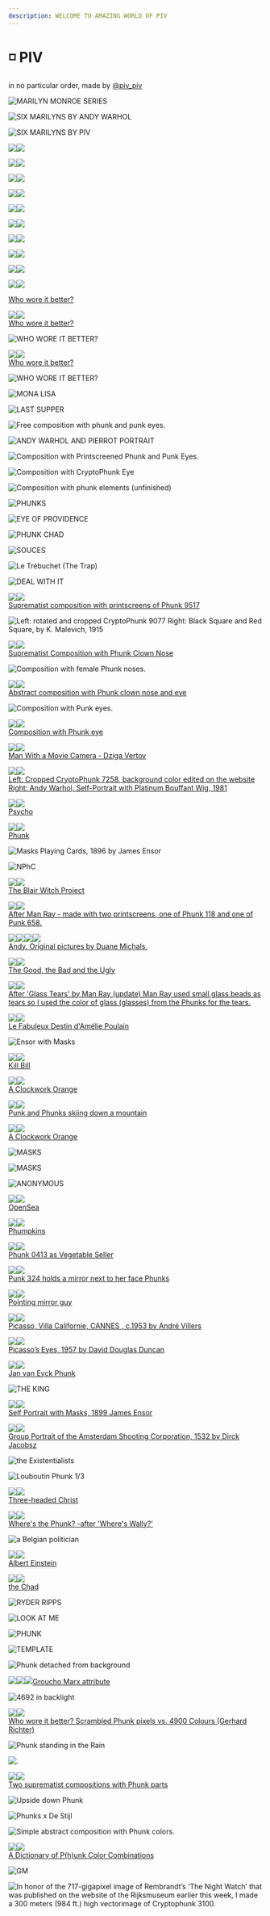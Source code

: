 ```yaml
---
description: WELCOME TO AMAZING WORLD OF PIV
---
```


# ◽ PIV

in no particular order, made by [@piv\_piv](https://twitter.com/piv\_piv)

![MARILYN MONROE SERIES ](<../../.gitbook/assets/FI1eQT9XsAUwCn2 (1).jpeg>)

![SIX MARILYNS BY ANDY WARHOL](../../.gitbook/assets/FH3ZNK-X0AEcVNN.jpeg)

![SIX MARILYNS BY PIV ](../../.gitbook/assets/FH3ZBioXsAMGYRj.jpeg)

![](../../.gitbook/assets/FIv\_VkCXoAIEZNJ.jpeg)![](../../.gitbook/assets/FIv\_YQMWUAE2DNF.jpeg)

![](<../../.gitbook/assets/image (20) (1) (1) (1) (1).png>)![](<../../.gitbook/assets/image (19) (1) (1) (1).png>)

![](<../../.gitbook/assets/image (10) (1) (1) (1).png>)![](<../../.gitbook/assets/image (5) (1) (1).png>)

![](<../../.gitbook/assets/image (13) (1) (1) (1).png>)![](<../../.gitbook/assets/image (9) (1) (1) (1).png>)

![](<../../.gitbook/assets/image (2) (1) (1) (1).png>)![](<../../.gitbook/assets/image (15) (1) (1) (1).png>)

![](<../../.gitbook/assets/image (8) (1) (1) (1).png>)![](<../../.gitbook/assets/image (4) (1) (1).png>)

![](<../../.gitbook/assets/image (14) (1) (1).png>)![](<../../.gitbook/assets/image (16) (1) (1).png>)

![](<../../.gitbook/assets/image (3) (1) (1).png>)![](<../../.gitbook/assets/image (6) (1).png>)

![](<../../.gitbook/assets/image (12) (1) (1) (1).png>)![](<../../.gitbook/assets/image (18) (1) (1) (1) (1).png>)

![](<../../.gitbook/assets/image (7) (1) (1) (1).png>)![](<../../.gitbook/assets/image (1) (1).png>)

[Who wore it better?](https://twitter.com/piv\_piv/status/1480557710626197508?s=20\&t=\_lc0IEIuVeEzKlmIQy7CRw)

![](<../../.gitbook/assets/image (44).png>)![](<../../.gitbook/assets/image (23).png>)\
[Who wore it better?](https://twitter.com/piv\_piv/status/1517251273887731724?s=20\&t=\_lc0IEIuVeEzKlmIQy7CRw)

![WHO WORE IT BETTER?](../../.gitbook/assets/FIRNma1XsA0ym6L.jpeg)

![](<../../.gitbook/assets/image (5) (1).png>)![](<../../.gitbook/assets/image (22) (1).png>)\
[Who wore it better?](https://twitter.com/piv\_piv/status/1482360554614403078?s=20\&t=\_lc0IEIuVeEzKlmIQy7CRw)

![WHO WORE IT BETTER?](../../.gitbook/assets/FIV-4oJXMA42\_j1.jpeg)

![MONA LISA](<../../.gitbook/assets/image (27).png>)

![LAST SUPPER](../../.gitbook/assets/FMtSQaCXIAU23oP.jpeg)

![Free composition with phunk and punk eyes.](<../../.gitbook/assets/image (19) (1) (1).png>)

![
ANDY WARHOL AND PIERROT PORTRAIT](<../../.gitbook/assets/image (21) (1) (1) (1).png>)

![Composition with Printscreened Phunk and Punk Eyes.](<../../.gitbook/assets/image (20) (1) (1) (1).png>)

![Composition with CryptoPhunk Eye](<../../.gitbook/assets/image (11) (1) (1).png>)

![Composition with phunk elements (unfinished)](<../../.gitbook/assets/image (42).png>)

![PHUNKS](<../../.gitbook/assets/image (9) (1).png>)

![EYE OF PROVIDENCE](<../../.gitbook/assets/image (24) (1) (1).png>)

![PHUNK CHAD](<../../.gitbook/assets/image (29) (1) (1).png>)

![SOUCES](<../../.gitbook/assets/image (28) (1) (1).png>)

![Le Trébuchet (The Trap)](<../../.gitbook/assets/image (30) (1).png>)

![DEAL WITH IT](<../../.gitbook/assets/image (33) (1).png>)

![](<../../.gitbook/assets/image (15) (1) (1).png>)![](<../../.gitbook/assets/image (18) (1) (1).png>)\
[Suprematist composition with printscreens of Phunk 9517](https://twitter.com/piv\_piv/status/1489936771353878532?s=20\&t=\_lc0IEIuVeEzKlmIQy7CRw)

![
Left: rotated and cropped CryptoPhunk 9077 Right: Black Square and Red Square, by K. Malevich, 1915](<../../.gitbook/assets/image (33).png>)

![](<../../.gitbook/assets/image (7) (1) (1).png>)![](<../../.gitbook/assets/image (12) (1) (1).png>)\
[Suprematist Composition with Phunk Clown Nose](https://twitter.com/piv\_piv/status/1489358965947478016?s=20\&t=\_lc0IEIuVeEzKlmIQy7CRw)

![Composition with female Phunk noses.](<../../.gitbook/assets/image (40).png>)

![](<../../.gitbook/assets/image (25) (1).png>)![](<../../.gitbook/assets/image (20) (1) (1).png>)\
[Abstract composition with Phunk clown nose and eye](https://twitter.com/piv\_piv/status/1488600582994771974?s=20\&t=\_lc0IEIuVeEzKlmIQy7CRw)

![Composition with Punk eyes.](<../../.gitbook/assets/image (49).png>)

![](<../../.gitbook/assets/image (8) (1) (1).png>)![](<../../.gitbook/assets/image (10) (1) (1).png>)\
[Composition with Phunk eye](https://twitter.com/piv\_piv/status/1488444186122674177?s=20\&t=\_lc0IEIuVeEzKlmIQy7CRw)

![](<../../.gitbook/assets/image (21) (1).png>)![](<../../.gitbook/assets/image (14) (1).png>)\
[Man With a Movie Camera - Dziga Vertov](https://twitter.com/piv\_piv/status/1490605834216386565?s=20\&t=\_lc0IEIuVeEzKlmIQy7CRw)

![](<../../.gitbook/assets/image (10).png>)![](<../../.gitbook/assets/image (21).png>)\
[Left: Cropped CryptoPhunk 7258, background color edited on the website Right: Andy Warhol, Self-Portrait with Platinum Bouffant Wig, 1981](https://twitter.com/piv\_piv/status/1518902876831162368?s=20\&t=\_lc0IEIuVeEzKlmIQy7CRw)

![](<../../.gitbook/assets/image (3) (1).png>)![](<../../.gitbook/assets/image (12) (1).png>)\
[Psycho](https://twitter.com/piv\_piv/status/1490658023714570245?s=20\&t=\_lc0IEIuVeEzKlmIQy7CRw)

![](<../../.gitbook/assets/image (11) (1).png>)![](<../../.gitbook/assets/image (20) (1).png>)\
[Phunk](https://twitter.com/piv\_piv/status/1491506474136354818?s=20\&t=\_lc0IEIuVeEzKlmIQy7CRw)

![Masks Playing Cards, 1896 by James Ensor](<../../.gitbook/assets/image (5).png>)

![NPhC](<../../.gitbook/assets/image (38).png>)

![](<../../.gitbook/assets/image (2) (1) (1).png>)![](<../../.gitbook/assets/image (22) (1) (1).png>)\
[The Blair Witch Project](https://twitter.com/piv\_piv/status/1490350495298424834?s=20\&t=\_lc0IEIuVeEzKlmIQy7CRw)

![](<../../.gitbook/assets/image (45).png>)![](<../../.gitbook/assets/image (17).png>)\
[After Man Ray - made with two printscreens, one of Phunk 118 and one of Punk 658.](https://twitter.com/piv\_piv/status/1510325291075440651?s=20\&t=\_lc0IEIuVeEzKlmIQy7CRw)

![](<../../.gitbook/assets/image (24).png>)![](<../../.gitbook/assets/image (8).png>)![](<../../.gitbook/assets/image (66).png>)![](<../../.gitbook/assets/image (37).png>)\
[Andy. Original pictures by Duane Michals.](https://twitter.com/piv\_piv/status/1518894768511754242?s=20\&t=\_lc0IEIuVeEzKlmIQy7CRw)

![](<../../.gitbook/assets/image (31) (1).png>)![](<../../.gitbook/assets/image (18) (1).png>)\
[The Good, the Bad and the Ugly](https://twitter.com/piv\_piv/status/1490585694267453443?s=20\&t=\_lc0IEIuVeEzKlmIQy7CRw)

![](<../../.gitbook/assets/image (16).png>)![](<../../.gitbook/assets/image (14).png>)\
[After 'Glass Tears' by Man Ray (update) Man Ray used small glass beads as tears so I used the color of glass (glasses) from the Phunks for the tears.](https://twitter.com/piv\_piv/status/1510333204913348613?s=20\&t=\_lc0IEIuVeEzKlmIQy7CRw)

![](<../../.gitbook/assets/image (17) (1).png>)![](<../../.gitbook/assets/image (24) (1).png>)\
[Le Fabuleux Destin d'Amélie Poulain](https://twitter.com/piv\_piv/status/1490590043202899970?s=20\&t=\_lc0IEIuVeEzKlmIQy7CRw)

![Ensor with Masks](<../../.gitbook/assets/image (46).png>)

![](<../../.gitbook/assets/image (8) (1).png>)![](<../../.gitbook/assets/image (28) (1).png>)\
[Kill Bill](https://twitter.com/piv\_piv/status/1490595420787068928?s=20\&t=\_lc0IEIuVeEzKlmIQy7CRw)

![](<../../.gitbook/assets/image (32) (1).png>)![](../../.gitbook/assets/image.png)\
[A Clockwork Orange](https://twitter.com/piv\_piv/status/1490602563246297089?s=20\&t=\_lc0IEIuVeEzKlmIQy7CRw)

![](<../../.gitbook/assets/image (61).png>)![](<../../.gitbook/assets/image (3).png>)\
[Punk and Phunks skiing down a mountain](https://twitter.com/piv\_piv/status/1517955570879369218?s=20\&t=\_lc0IEIuVeEzKlmIQy7CRw)

![](<../../.gitbook/assets/image (18).png>)![](<../../.gitbook/assets/image (67).png>)\
[A Clockwork Orange](https://twitter.com/piv\_piv/status/1497476983537774594?s=20\&t=\_lc0IEIuVeEzKlmIQy7CRw)

![MASKS](<../../.gitbook/assets/image (4).png>)

![MASKS](<../../.gitbook/assets/image (9).png>)

![ANONYMOUS](<../../.gitbook/assets/image (65).png>)

![](<../../.gitbook/assets/image (13) (1).png>)![](<../../.gitbook/assets/image (6).png>)\
[OpenSea](https://twitter.com/piv\_piv/status/1495165873321041920?s=20\&t=\_lc0IEIuVeEzKlmIQy7CRw)

![](<../../.gitbook/assets/image (19) (1).png>)![](<../../.gitbook/assets/image (2) (1).png>)\
[Phumpkins](https://twitter.com/piv\_piv/status/1495170092178550786?s=20\&t=\_lc0IEIuVeEzKlmIQy7CRw)

![](<../../.gitbook/assets/image (4) (1).png>)![](<../../.gitbook/assets/image (15) (1).png>)\
[Phunk 0413 as Vegetable Seller](https://twitter.com/piv\_piv/status/1495464368863076353?s=20\&t=\_lc0IEIuVeEzKlmIQy7CRw)

![](<../../.gitbook/assets/image (29) (1).png>)![](<../../.gitbook/assets/image (10) (1).png>)\
[Punk 324 holds a mirror next to her face Phunks](https://twitter.com/piv\_piv/status/1496110544297807878?s=20\&t=\_lc0IEIuVeEzKlmIQy7CRw)

![](<../../.gitbook/assets/image (7) (1).png>)![](<../../.gitbook/assets/image (16) (1).png>)\
[Pointing mirror guy](https://twitter.com/piv\_piv/status/1496555252258156548?s=20\&t=\_lc0IEIuVeEzKlmIQy7CRw)

![](<../../.gitbook/assets/image (35).png>)![](<../../.gitbook/assets/image (2).png>)\
[Picasso, Villa Californie, CANNES , c.1953 by André Villers](https://twitter.com/piv\_piv/status/1507744395302522880?s=20\&t=\_lc0IEIuVeEzKlmIQy7CRw)

![](<../../.gitbook/assets/image (53).png>)![](<../../.gitbook/assets/image (48).png>)\
[Picasso’s Eyes, 1957 by David Douglas Duncan](https://twitter.com/piv\_piv/status/1508009942191534083?s=20\&t=\_lc0IEIuVeEzKlmIQy7CRw)

![](<../../.gitbook/assets/image (32).png>)![](<../../.gitbook/assets/image (34).png>)\
[Jan van Eyck Phunk](https://twitter.com/piv\_piv/status/1496919620351103001?s=20\&t=\_lc0IEIuVeEzKlmIQy7CRw)

![THE KING](<../../.gitbook/assets/image (55).png>)

![](<../../.gitbook/assets/image (22).png>)![](<../../.gitbook/assets/image (59).png>)\
[Self Portrait with Masks, 1899 James Ensor](https://twitter.com/piv\_piv/status/1497622640202326023?s=20\&t=\_lc0IEIuVeEzKlmIQy7CRw)

![](<../../.gitbook/assets/image (13).png>)![](<../../.gitbook/assets/image (56).png>)\
[Group Portrait of the Amsterdam Shooting Corporation, 1532 by Dirck Jacobsz](https://twitter.com/piv\_piv/status/1498545174540169216?s=20\&t=\_lc0IEIuVeEzKlmIQy7CRw)

![the Existentialists](<../../.gitbook/assets/image (58).png>)

![Louboutin Phunk 1/3](<../../.gitbook/assets/image (69).png>)

![](<../../.gitbook/assets/image (41).png>)![](<../../.gitbook/assets/image (31).png>)\
[Three-headed Christ](https://twitter.com/piv\_piv/status/1499074812391657472?s=20\&t=\_lc0IEIuVeEzKlmIQy7CRw)

![](<../../.gitbook/assets/image (62).png>)![](<../../.gitbook/assets/image (26).png>)\
[Where's the Phunk? -after 'Where's Wally?'](https://twitter.com/piv\_piv/status/1498940034208120833?s=20\&t=\_lc0IEIuVeEzKlmIQy7CRw)

![a Belgian politician](<../../.gitbook/assets/image (19).png>)

![](<../../.gitbook/assets/image (47).png>)![](<../../.gitbook/assets/image (30).png>)\
[Albert Einstein](https://twitter.com/piv\_piv/status/1500893678910464000?s=20\&t=\_lc0IEIuVeEzKlmIQy7CRw)

![](<../../.gitbook/assets/image (68).png>)![](<../../.gitbook/assets/image (39).png>)\
[the Chad](https://twitter.com/piv\_piv/status/1501227834961915904?s=20\&t=\_lc0IEIuVeEzKlmIQy7CRw)

![RYDER RIPPS](<../../.gitbook/assets/Screen Shot 2022-04-27 at 18.26.28.png>)

![LOOK AT ME](<../../.gitbook/assets/image (52).png>)

![PHUNK ](<../../.gitbook/assets/image (57).png>)

![TEMPLATE](<../../.gitbook/assets/image (63).png>)

![Phunk detached from background](<../../.gitbook/assets/image (50).png>)

![](<../../.gitbook/assets/image (71).png>)![](<../../.gitbook/assets/image (60).png>)![](<../../.gitbook/assets/image (51).png>)[Groucho Marx attribute](https://twitter.com/piv\_piv/status/1505490698405036034?s=20\&t=\_lc0IEIuVeEzKlmIQy7CRw)

![4692 in backlight](<../../.gitbook/assets/image (25).png>)

![](<../../.gitbook/assets/image (15).png>)![](<../../.gitbook/assets/image (11).png>)\
[Who wore it better? Scrambled Phunk pixels vs. 4900 Colours (Gerhard Richter)](https://twitter.com/piv\_piv/status/1509816169208946689?s=20\&t=\_lc0IEIuVeEzKlmIQy7CRw)

![Phunk standing in the Rain](<../../.gitbook/assets/image (70).png>)

![.](<../../.gitbook/assets/image (43).png>)

![](<../../.gitbook/assets/image (28).png>)![](<../../.gitbook/assets/image (54).png>)\
[Two suprematist compositions with Phunk parts](https://twitter.com/piv\_piv/status/1511417747191865348?s=20\&t=\_lc0IEIuVeEzKlmIQy7CRw)

![Upside down Phunk](<../../.gitbook/assets/image (64).png>)

![Phunks x De Stijl](<../../.gitbook/assets/image (29).png>)

![Simple abstract composition with Phunk colors.](<../../.gitbook/assets/image (7).png>)

![](<../../.gitbook/assets/image (23) (1).png>)![](<../../.gitbook/assets/image (26) (1).png>)\
[A Dictionary of P(h)unk Color Combinations](https://twitter.com/piv\_piv/status/1489586455685050373?s=20\&t=\_lc0IEIuVeEzKlmIQy7CRw)

![GM](<../../.gitbook/assets/image (13) (1) (1).png>)

![In honor of the 717-gigapixel image of Rembrandt’s ‘The Night Watch’ that was published on the website of the Rijksmuseum earlier this week, I made a 300 meters (984 ft.) high vectorimage of Cryptophunk 3100.](../../.gitbook/assets/FIpjMBBWUAMNZxZ.jpeg)

